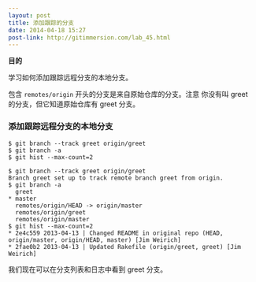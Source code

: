 ```yaml
---
layout: post
title: 添加跟踪的分支
date: 2014-04-18 15:27
post-link: http://gitimmersion.com/lab_45.html
---
```


**目的**

学习如何添加跟踪远程分支的本地分支。

包含 `remotes/origin` 开头的分支是来自原始仓库的分支。注意
你没有叫 greet 的分支，但它知道原始仓库有 greet 分支。

### 添加跟踪远程分支的本地分支

```
$ git branch --track greet origin/greet
$ git branch -a
$ git hist --max-count=2
```

```
$ git branch --track greet origin/greet
Branch greet set up to track remote branch greet from origin.
$ git branch -a
  greet
* master
  remotes/origin/HEAD -> origin/master
  remotes/origin/greet
  remotes/origin/master
$ git hist --max-count=2
* 2e4c559 2013-04-13 | Changed README in original repo (HEAD, origin/master, origin/HEAD, master) [Jim Weirich]
* 2fae0b2 2013-04-13 | Updated Rakefile (origin/greet, greet) [Jim Weirich]
```

我们现在可以在分支列表和日志中看到 greet 分支。
